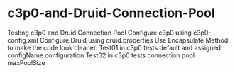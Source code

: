 # c3p0-and-Druid-Connection-Pool
Testing c3p0 and Druid Connection Pool
Configure c3p0 using c3p0-config.xml
Configure Druid using druid.properties
Use Encapsulate Method to make the code look cleaner.
Test01 in c3p0 tests default and assigned configName configuration
Test02 in c3p0 tests connection pool maxPoolSize

